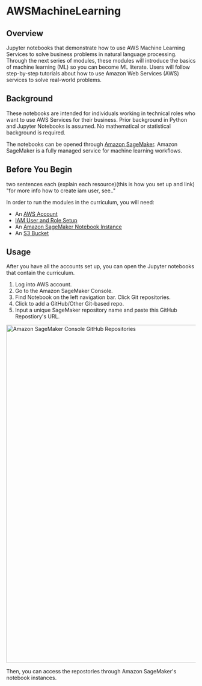 # AWSMachineLearning

## Overview

Jupyter notebooks that demonstrate how to use AWS Machine Learning Services to solve business problems in natural language processing. Through the next series of modules, these modules will introduce the basics of machine learning (ML) so you can become ML literate. Users will follow step-by-step tutorials about how to use Amazon Web Services (AWS) services to solve real-world problems. 


## Background 

These notebooks are intended for individuals working in technical roles who want to use AWS Services for their business. Prior background in Python and Jupyter Notebooks is assumed. No mathematical or statistical background is required. 

The notebooks can be opened through [Amazon SageMaker](https://aws.amazon.com/sagemaker/). Amazon SageMaker is a fully managed service for machine learning workflows. 
## Before You Begin 
two sentences each 
(explain each resource)(this is how you set up and link)
"for more info how to create iam user, see.."

In order to run the modules in the curriculum, you will need:
* An [AWS Account](https://docs.aws.amazon.com/sagemaker/latest/dg/whatis.html)
* [IAM User and Role Setup](https://docs.aws.amazon.com/sagemaker/latest/dg/security-iam.html)
* An [Amazon SageMaker Notebook Instance](https://docs.aws.amazon.com/sagemaker/latest/dg/gs-setup-working-env.html)
* An [S3 Bucket](https://docs.aws.amazon.com/sagemaker/latest/dg/gs-setup-working-env.html) 
 

## Usage 

After you have all the accounts set up, you can open the Jupyter notebooks that contain the curriculum. 
1. Log into AWS account. 
2. Go to the Amazon SageMaker Console.
3. Find Notebook on the left navigation bar. Click Git repositories. 
4. Click to add a GitHub/Other Git-based repo. 
5. Input a unique SageMaker repository name and paste this GitHub Repostiory's URL. 


<img width="897" alt="Amazon SageMaker Console GitHub Repositories" src="https://user-images.githubusercontent.com/36568498/126387067-5a4e3ad2-8b19-4097-9e54-f44128ef4c47.png">

Then, you can access the repostories through Amazon SageMaker's notebook instances. 
